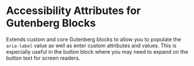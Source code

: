 # Accessibility Attributes for Gutenberg Blocks

Extends custom and core Gutenberg blocks to allow you to populate the `aria-label` value as well as enter custom attributes and values. This is especially useful in the button block where you may need to expand on the button text for screen readers.